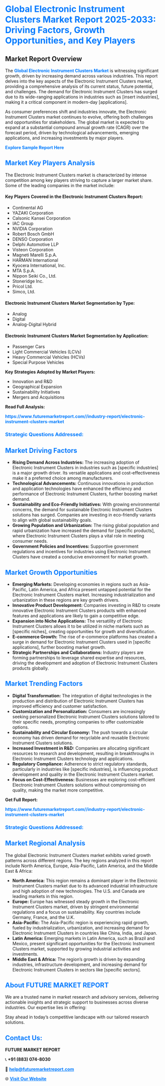 <h1 style="color: #007BFF;">Global Electronic Instrument Clusters Market Report 2025-2033: Driving Factors, Growth Opportunities, and Key Players</h1>

<section id="overview">
<h2>Market Report Overview</h2>
<p>The <a href="https://www.futuremarketreport.com//industry-report/electronic-instrument-clusters-market" style="color: #007BFF; text-decoration: none;"><strong>Global Electronic Instrument Clusters Market</strong></a> is witnessing significant growth, driven by increasing demand across various industries. This report delves into the key aspects of the Electronic Instrument Clusters market, providing a comprehensive analysis of its current status, future potential, and challenges. The demand for Electronic Instrument Clusters has surged due to its wide-ranging applications in industries such as [insert industries], making it a critical component in modern-day [applications].</p>
<p>As consumer preferences shift and industries innovate, the Electronic Instrument Clusters market continues to evolve, offering both challenges and opportunities for stakeholders. The global market is expected to expand at a substantial compound annual growth rate (CAGR) over the forecast period, driven by technological advancements, emerging applications, and increasing investments by major players.</p>
</section>

<section id="overview">
<p><a href="https://www.futuremarketreport.com//request-sample/reportId=59950" style="color: #007BFF; text-decoration: none;"><strong>Explore Sample Report Here</strong></a></p>
</section>

<section id="key-players">
<h2 style="color: #007BFF;">Market Key Players Analysis</h2>
<p>The Electronic Instrument Clusters market is characterized by intense competition among key players striving to capture a larger market share. Some of the leading companies in the market include:</p>
<h4>Key Players Covered in the Electronic Instrument Clusters Report:</h4>
<ul><li>Continental AG</li><li>YAZAKI Corporation</li><li>Calsonic Kansei Corporation</li><li>IAC Group</li><li>NVIDIA Corporation</li><li>Robert Bosch GmbH</li><li>DENSO Corporation</li><li>Delphi Automotive LLP</li><li>Visteon Corporation</li><li>Magneti Marelli S.p.A.</li><li>HARMAN International</li><li>Kyocera International, Inc.</li><li>MTA S.p.A.</li><li>Nippon Seiki Co., Ltd.</li><li>Stoneridge Inc.</li><li>Pricol Ltd.</li><li>Simco, Ltd.</li></ul>
<h4>Electronic Instrument Clusters Market Segmentation by Type:</h4>
<ul><li>Analog</li><li>Digital</li><li>Analog-Digital Hybrid</li></ul>

<h4>Electronic Instrument Clusters Market Segmentation by Application:</h4>
<ul><li>Passenger Cars</li><li>Light Commercial Vehicles (LCVs)</li><li>Heavy Commercial Vehicles (HCVs)</li><li>Special Purpose Vehicles</li></ul>
<p><strong>Key Strategies Adopted by Market Players:</strong></p>
<ul>
<li>Innovation and R&D</li>
<li>Geographical Expansion</li>
<li>Sustainability Initiatives</li>
<li>Mergers and Acquisitions</li>
</ul>
</section>

<section>
<p><strong>Read Full Analysis: </strong></p><a href="https://www.futuremarketreport.com//industry-report/electronic-instrument-clusters-market" style="color: #007BFF; text-decoration: none;"><strong>https://www.futuremarketreport.com//industry-report/electronic-instrument-clusters-market</strong></a>
<h3 style="color: #007BFF;">Strategic Questions Addressed:</h3>
</section>

<section id="driving-factors">
<h2 style="color: #007BFF;">Market Driving Factors</h2>
<ul>
<li><strong>Rising Demand Across Industries:</strong> The increasing adoption of Electronic Instrument Clusters in industries such as [specific industries] is a major growth driver. Its versatile applications and cost-effectiveness make it a preferred choice among manufacturers.</li>
<li><strong>Technological Advancements:</strong> Continuous innovations in production and application technologies have enhanced the efficiency and performance of Electronic Instrument Clusters, further boosting market demand.</li>
<li><strong>Sustainability and Eco-Friendly Initiatives:</strong> With growing environmental concerns, the demand for sustainable Electronic Instrument Clusters solutions has surged. Companies are investing in eco-friendly variants to align with global sustainability goals.</li>
<li><strong>Growing Population and Urbanization:</strong> The rising global population and rapid urbanization have increased the demand for [specific products], where Electronic Instrument Clusters plays a vital role in meeting consumer needs.</li>
<li><strong>Government Policies and Incentives:</strong> Supportive government regulations and incentives for industries using Electronic Instrument Clusters have created a conducive environment for market growth.</li>
</ul>
</section>

<section id="growth-opportunities">
<h2 style="color: #007BFF;">Market Growth Opportunities</h2>
<ul>
<li><strong>Emerging Markets:</strong> Developing economies in regions such as Asia-Pacific, Latin America, and Africa present untapped potential for the Electronic Instrument Clusters market. Increasing industrialization and urbanization in these regions are key growth drivers.</li>
<li><strong>Innovative Product Development:</strong> Companies investing in R&D to create innovative Electronic Instrument Clusters products with enhanced features and applications are likely to gain a competitive edge.</li>
<li><strong>Expansion into Niche Applications:</strong> The versatility of Electronic Instrument Clusters allows it to be utilized in niche markets such as [specific niches], creating opportunities for growth and diversification.</li>
<li><strong>E-commerce Growth:</strong> The rise of e-commerce platforms has created a surge in demand for Electronic Instrument Clusters used in [specific applications], further boosting market growth.</li>
<li><strong>Strategic Partnerships and Collaborations:</strong> Industry players are forming partnerships to leverage shared expertise and resources, driving the development and adoption of Electronic Instrument Clusters products globally.</li>
</ul>
</section>

<section id="trending-factors">
<h2 style="color: #007BFF;">Market Trending Factors</h2>
<ul>
<li><strong>Digital Transformation:</strong> The integration of digital technologies in the production and distribution of Electronic Instrument Clusters has improved efficiency and customer satisfaction.</li>
<li><strong>Customization and Personalization:</strong> Consumers are increasingly seeking personalized Electronic Instrument Clusters solutions tailored to their specific needs, prompting companies to offer customizable options.</li>
<li><strong>Sustainability and Circular Economy:</strong> The push towards a circular economy has driven demand for recyclable and reusable Electronic Instrument Clusters solutions.</li>
<li><strong>Increased Investment in R&D:</strong> Companies are allocating significant resources to research and development, resulting in breakthroughs in Electronic Instrument Clusters technology and applications.</li>
<li><strong>Regulatory Compliance:</strong> Adherence to strict regulatory standards, particularly in industries like [specific industries], is influencing product development and quality in the Electronic Instrument Clusters market.</li>
<li><strong>Focus on Cost-Effectiveness:</strong> Businesses are exploring cost-efficient Electronic Instrument Clusters solutions without compromising on quality, making the market more competitive.</li>
</ul>
</section>

<section>
<p><strong>Get Full Report: </strong></p><a href="https://www.futuremarketreport.com//industry-report/electronic-instrument-clusters-market" style="color: #007BFF; text-decoration: none;"><strong>https://www.futuremarketreport.com//industry-report/electronic-instrument-clusters-market</strong></a>
<h3 style="color: #007BFF;">Strategic Questions Addressed:</h3>
</section>


<section id="regional-analysis">
<h2 style="color: #007BFF;">Market Regional Analysis</h2>
<p>The global Electronic Instrument Clusters market exhibits varied growth patterns across different regions. The key regions analyzed in this report include North America, Europe, Asia-Pacific, Latin America, and the Middle East & Africa:</p>
<ul>
<li><strong>North America:</strong> This region remains a dominant player in the Electronic Instrument Clusters market due to its advanced industrial infrastructure and high adoption of new technologies. The U.S. and Canada are leading markets in this region.</li>
<li><strong>Europe:</strong> Europe has witnessed steady growth in the Electronic Instrument Clusters market, driven by stringent environmental regulations and a focus on sustainability. Key countries include Germany, France, and the U.K.</li>
<li><strong>Asia-Pacific:</strong> The Asia-Pacific region is experiencing rapid growth, fueled by industrialization, urbanization, and increasing demand for Electronic Instrument Clusters in countries like China, India, and Japan.</li>
<li><strong>Latin America:</strong> Emerging markets in Latin America, such as Brazil and Mexico, present significant opportunities for the Electronic Instrument Clusters market, supported by growing industrial activities and investments.</li>
<li><strong>Middle East & Africa:</strong> The region’s growth is driven by expanding industries, infrastructure development, and increasing demand for Electronic Instrument Clusters in sectors like [specific sectors].</li>
</ul>
</section>

<footer>
<h2 style="color: #007BFF;">About FUTURE MARKET REPORT</h2>
<p>We are a trusted name in market research and advisory services, delivering actionable insights and strategic support to businesses across diverse industries. Our expertise lies in offering:</p>

<p>Stay ahead in today’s competitive landscape with our tailored research solutions.</p>

<h2 style="color: #007BFF;">Contact Us:</h2>
<p><strong>FUTURE MARKET REPORT</strong></p>
<p>📞 <strong>+91 (883) 074-8030</strong></p>
<p>📧 <strong><a href="mailto:help@futuremarketreport.com" style="color: #007BFF;">help@futuremarketreport.com</a></strong></p>
<p>🌐 <strong><a href="https://www.futuremarketreport.com/" style="color: #007BFF;">Visit Our Website</a></strong></p>
</footer>